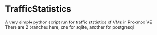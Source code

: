 # TrafficStatistics
A very simple python script run for traffic statistics of VMs in Proxmox VE
There are 2 branches here, one for sqlite, another for postgresql

